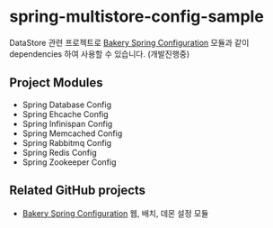 spring-multistore-config-sample
===============================

DataStore 관련 프로젝트로 [Bakery Spring Configuration] 모듈과 같이 dependencies 하여 사용할 수 있습니다. (개발진행중)

## Project Modules

* Spring Database Config
* Spring Ehcache Config
* Spring Infinispan Config
* Spring Memcached Config
* Spring Rabbitmq Config
* Spring Redis Config
* Spring Zookeeper Config

## Related GitHub projects
* [Bakery Spring Configuration][]
웹, 배치, 데몬 설정 모듈

[Bakery Spring Configuration]: https://github.com/gmind7/spring-configuration-sample.git

